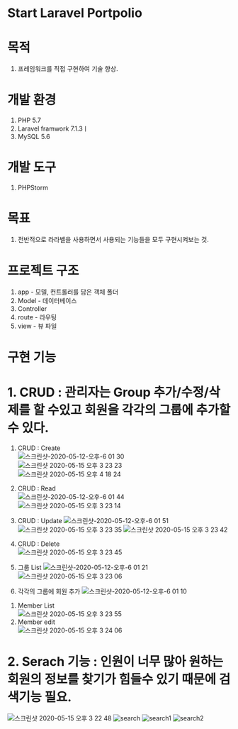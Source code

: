 # Start Laravel Portpolio
# 목적
1. 프레임워크를 직접 구현하여 기술 향상.

# 개발 환경
1. PHP 5.7<br>
2. Laravel framwork 7.1.3ㅣ<br>
3. MySQL 5.6

# 개발 도구
1. PHPStorm

# 목표
1. 전반적으로 라라벨을 사용하면서 사용되는 기능들을 모두 구현시켜보는 것.

# 프로젝트 구조
1. app - 모델, 컨트롤러를 담은 객체 폴더<br>
2. Model - 데이터베이스<br>
3. Controller <br>
4. route - 라우팅<br>
5. view - 뷰 파일<br>

# 구현 기능
# 1. CRUD : 관리자는 Group 추가/수정/삭제를 할 수있고 회원을 각각의 그룹에 추가할 수 있다. 

 1) CRUD : Create <br>![스크린샷-2020-05-12-오후-6 01 30](https://user-images.githubusercontent.com/52492230/81666452-042b7080-947d-11ea-8580-56e74bbc700d.png)<br>
 ![스크린샷 2020-05-15 오후 3 23 23](https://user-images.githubusercontent.com/52492230/82022617-ee5dbb80-96c7-11ea-9654-f0eca261b3cf.png)<br>
![스크린샷 2020-05-15 오후 4 18 24](https://user-images.githubusercontent.com/52492230/82022641-f4ec3300-96c7-11ea-9b4c-95ffd7245ba8.png)<br>
 
 2) CRUD : Read <br>![스크린샷-2020-05-12-오후-6 01 44](https://user-images.githubusercontent.com/52492230/81666454-042b7080-947d-11ea-8580-fc5495999313.png)<br>
 ![스크린샷 2020-05-15 오후 3 23 14](https://user-images.githubusercontent.com/52492230/82022615-edc52500-96c7-11ea-86ec-ff27c6a13382.png)<br>
 3) CRUD : Update ![스크린샷-2020-05-12-오후-6 01 51](https://user-images.githubusercontent.com/52492230/81666457-04c40700-947d-11ea-80d2-c6d510b7a86e.png)
 ![스크린샷 2020-05-15 오후 3 23 35](https://user-images.githubusercontent.com/52492230/82022619-eef65200-96c7-11ea-8647-6699d1e43537.png)
![스크린샷 2020-05-15 오후 3 23 42](https://user-images.githubusercontent.com/52492230/82022621-ef8ee880-96c7-11ea-87ec-db419cc37a39.png)
 6) CRUD : Delete <br>![스크린샷 2020-05-15 오후 3 23 45](https://user-images.githubusercontent.com/52492230/82022622-ef8ee880-96c7-11ea-9266-b5f3e1f049d9.png)<br>
 5) 그룹 List ![스크린샷-2020-05-12-오후-6 01 21](https://user-images.githubusercontent.com/52492230/81666447-0392da00-947d-11ea-90be-d33698c6b0b1.png)
 ![스크린샷 2020-05-15 오후 3 23 06](https://user-images.githubusercontent.com/52492230/82022614-edc52500-96c7-11ea-9184-0bed511c3e99.png)
 6) 각각의 그룹에 회원 추가 ![스크린샷-2020-05-12-오후-6 01 10](https://user-images.githubusercontent.com/52492230/81666429-ff66bc80-947c-11ea-92a9-9c9ade114b72.png)<br>
   1. Member List<br> ![스크린샷 2020-05-15 오후 3 23 55](https://user-images.githubusercontent.com/52492230/82022626-f0277f00-96c7-11ea-8c35-a44f0bd73d20.png)<br>
   2. Member edit <br> ![스크린샷 2020-05-15 오후 3 24 06](https://user-images.githubusercontent.com/52492230/82022637-f3bb0600-96c7-11ea-9f67-d88c9049f0f1.png)<br>
# 2. Serach 기능 : 인원이 너무 많아 원하는 회원의 정보를 찾기가 힘들수 있기 때문에 검색기능 필요.

![스크린샷 2020-05-15 오후 3 22 48](https://user-images.githubusercontent.com/52492230/82022611-ec93f800-96c7-11ea-9e95-d92243bd070f.png)
![search](https://user-images.githubusercontent.com/52492230/82027843-d1c58180-96cf-11ea-8bd2-f566cb3caa56.png)
![search1](https://user-images.githubusercontent.com/52492230/82027855-d5590880-96cf-11ea-913e-0f2b7346b158.png)
![search2](https://user-images.githubusercontent.com/52492230/82027858-d5f19f00-96cf-11ea-8b45-9d8f93ed4fff.png)



